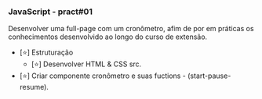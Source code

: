 ### JavaScript - pract#01

<p> Desenvolver uma full-page com um cronômetro, afim de por em práticas os conhecimentos desenvolvido ao longo do curso de extensão.</p>


- [⭐] Estruturação 
    - [⭐] Desenvolver HTML & CSS src.
- [⭐] Criar componente cronômetro e suas fuctions - (start-pause-resume).

## 



